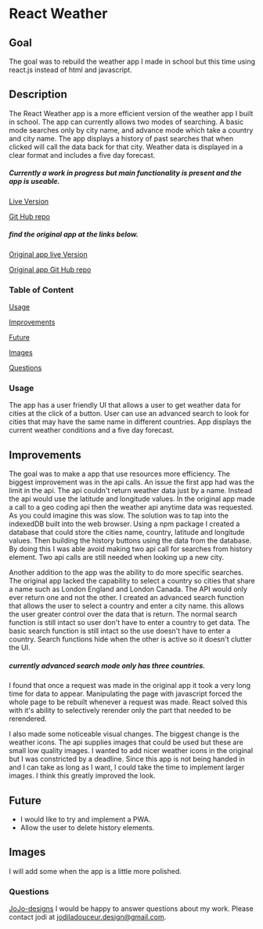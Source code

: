 # React Weather

## Goal
The goal was to rebuild the weather app I made in school but this time using react.js instead of html and javascript.

## Description
The React Weather app is a more efficient version of the weather app I built in school. The app can currently allows two modes of searching. A basic mode searches only by city name, and advance mode which take a country and city name. The app displays a history of past searches that when clicked will call the data back for that city. Weather data is displayed in a clear format and includes a five day forecast.

##### Currently a work in progress but main functionality is present and the app is useable. 

[Live Version](https://jojo-designs.github.io/reactweather/)

[Git Hub repo](https://github.com/JoJo-designs/reactweather)


##### find the original app  at the links below.

[Original app live Version](https://jojo-designs.github.io/weatherApp/)

[Original app Git Hub repo](https://github.com/JoJo-designs/weatherApp)

 ### Table of Content

  [Usage](#Usage)

  [Improvements](#Improvements)

  [Future](#Future)

  [Images](#Image)

  [Questions](#Questions)

### Usage

The app has a user friendly UI that allows a user to get weather data for cities at the click of a button. User can use an advanced search to look for cities that may have the same name in different countries. App displays the current weather conditions and a five day forecast.

## Improvements

The goal was to make a app that use resources more efficiency. The biggest improvement was in the api calls. An issue the first app had was the limit in the api. The api couldn't return weather data just by a name. Instead the api would use the latitude and longitude values. In the original app made a call to a geo coding api then the weather api anytime data was requested. As you could imagine this was slow. The solution was to tap into the indexedDB built into the web browser. Using a npm package I created a database that could store the cities name, country, latitude and longitude values. Then building the history buttons using the data from the database. By doing this I was able avoid making two api call for searches from history element. Two api calls are still needed when looking up a new city.

Another addition to the app was the ability to do more specific searches. The original app lacked the capability to select a country so cities that share a name such as London England and London Canada. The API would only ever return one and not the other. I created an advanced search function that allows the user to select a country and enter a city name. this allows the user greater control over the data that is return. The normal search function is still intact so user don't have to enter a country to get data. The basic search function is still intact so the use doesn't have to enter a country. Search functions hide when the other is active so it doesn't clutter the UI.

##### currently advanced search mode only has three countries.

I found that once a request was made in the original app it took a very long time for data to appear. Manipulating the page with javascript forced the whole page to be rebuilt whenever a request was made. React solved this with it's ability to selectively rerender only the part that needed to be rerendered.

I also made some noticeable visual changes. The biggest change is the weather icons. The api supplies images that could be used but these are small low quality images. I wanted to add nicer weather icons in the original but I was constricted by a deadline. Since this app is not being handed in and I can take as long as I want, I could take the time to implement larger images. I think this greatly improved the look. 

## Future

 - I would like to try and implement a PWA.
 - Allow the user to delete history elements.

## Images
I will add some when the app is a little more polished.

### Questions
 
[JoJo-designs](https://github.com/JoJo-designs)
I would be happy to answer questions about my work. Please contact jodi at jodiladouceur.design@gmail.com.